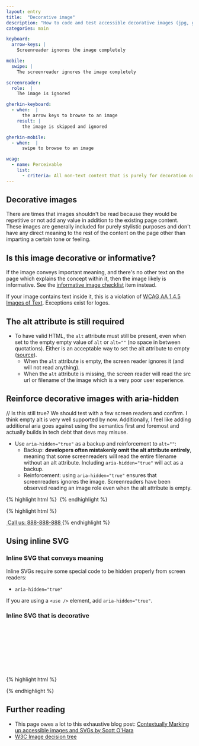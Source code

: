 ```yaml
---
layout: entry
title:  "Decorative image"
description: "How to code and test accessible decorative images (jpg, gif, png, svg)"
categories: main

keyboard:
  arrow-keys: |
    Screenreader ignores the image completely

mobile:
  swipe: |
    The screenreader ignores the image completely

screenreader:
  role:  |
    The image is ignored

gherkin-keyboard: 
  - when:  |
      the arrow keys to browse to an image
    result: |
      the image is skipped and ignored

gherkin-mobile:
  - when:  |
      swipe to browse to an image

wcag:
  - name: Perceivable
    list:
      - criteria: All non-text content that is purely for decoration or which repeats existing on-screen text nearby should be ignored and skipped over by screenreaders.
---
```


## Decorative images

There are times that images shouldn't be read because they would be repetitive or not add any value in addition to the existing page content. These images are generally included for purely stylistic purposes and don't have any direct meaning to the rest of the content on the page other than imparting a certain tone or feeling.

## Is this image decorative or informative?
If the image conveys important meaning, and there's no other text on the page which explains the concept within it, then the image likely is informative. See the [informative image checklist](/checklist-web/image) item instead. 

If your image contains text inside it, this is a violation of [WCAG AA 1.4.5 Images of Text](https://www.w3.org/WAI/WCAG21/Understanding/images-of-text.html). Exceptions exist for logos.

## The alt attribute is still required

- To have valid HTML, the `alt` attribute must still be present, even when set to the empty empty value of `alt` or `alt=""` (no space in between quotations). Either is an acceptable way to set the alt attribute to empty ([source](https://www.w3.org/TR/html-aam-1.0/#el-img-empty-alt)).
  - When the `alt` attribute is empty, the screen reader ignores it (and will not read anything).
  - When the `alt` attribute is missing, the screen reader will read the src url or filename of the image which is a very poor user experience.

## Reinforce decorative images with aria-hidden
// Is this still true? We should test with a few screen readers and confirm. I think empty alt is very well supported by now. Additionally, I feel like adding additional aria goes against using the semantics first and foremost and actually builds in tech debt that devs may misuse.

- Use `aria-hidden="true"` as a backup and reinforcement to `alt=""`:
  - Backup: **developers often mistakenly omit the alt attribute entirely**, meaning that some screenreaders will read the entire filename without an alt attribute. Including `aria-hidden="true"` will act as a backup.
  - Reinforcement: using `aria-hidden="true"` ensures that screenreaders ignores the image. Screenreaders have been observed reading an image role even when the alt attribute is empty.

{% highlight html %}
<img src="/info-icon.png" aria-hidden="true" alt="">
{% endhighlight %}

{% highlight html %}
<a href="tel:8888888888">
  <!-- The phone icon would be repetitive in this case and should be hidden -->
  <img src="/phone-icon.png" aria-hidden="true" alt="">
  Call us: 888-888-888
</a>
{% endhighlight %}


## Using inline SVG

### Inline SVG that conveys meaning

Inline SVGs require some special code to be hidden properly from screen readers:
- `aria-hidden="true"`

If you are using a `<use />` element, add `aria-hidden="true"`.

### Inline SVG that is decorative
{% highlight html %}
<svg aria-hidden="true" focusable="false">
  <use href="#svg-id" aria-hidden="true" />
  <!-- if not using <use> then the child elements 
       of the inline SVG would go here -->
</svg>
{% endhighlight %}

## Further reading
- This page owes a lot to this exhaustive blog post: [Contextually Marking up accessible images and SVGs by Scott O'Hara](https://www.scottohara.me/blog/2019/05/22/contextual-images-svgs-and-a11y.html)
- [W3C Image decision tree](https://www.w3.org/WAI/tutorials/images/decision-tree/)
